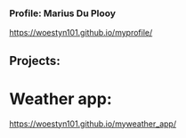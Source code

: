 ### Profile: Marius Du Plooy

https://woestyn101.github.io/myprofile/

## Projects:
# Weather app:
https://woestyn101.github.io/myweather_app/


